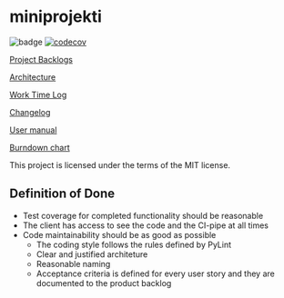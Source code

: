 # miniprojekti

![badge](https://github.com/niilolehtonen/miniprojekti/workflows/CI/badge.svg) [![codecov](https://codecov.io/gh/niilolehtonen/miniprojekti/graph/badge.svg?token=I8U5XNKEMN)](https://codecov.io/gh/niilolehtonen/miniprojekti)

[Project Backlogs](https://docs.google.com/spreadsheets/d/11NJdegCoARZEY236nIOfY796KON3OBQSXL787PBoxgs/edit#gid=1285507819)

[Architecture](./docs/architecture.md)

[Work Time Log](./docs/worktimelog.md)

[Changelog](./docs/changelog.md)

[User manual](./docs/user_manual.md)

[Burndown chart](https://github.com/niilolehtonen/miniprojekti/blob/main/docs/images/burndown_chart.png)

This project is licensed under the terms of the MIT license.

## Definition of Done
- Test coverage for completed functionality should be reasonable
- The client has access to see the code and the CI-pipe at all times
- Code maintainability should be as good as possible
  - The coding style follows the rules defined by PyLint
  - Clear and justified architeture
  - Reasonable naming
  - Acceptance criteria is defined for every user story and they are documented to the product backlog
